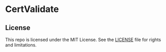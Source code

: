 # CertValidate

## License

This repo is licensed under the MIT License. See the [LICENSE](LICENSE.md) file for rights and limitations.
